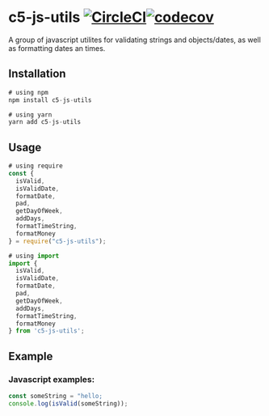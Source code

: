 # c5-js-utils [![CircleCI](https://circleci.com/gh/C5m7b4/c5-js-utils/tree/main.svg?style=svg)](https://circleci.com/gh/C5m7b4/c5-js-utils/tree/main)[![codecov](https://codecov.io/gh/C5m7b4/c5-js-utils/branch/main/graph/badge.svg?token=4AVCZSKF6W)](https://codecov.io/gh/C5m7b4/c5-js-utils)

A group of javascript utilites for validating strings and objects/dates, as well as formatting dates an times.

## Installation

```js
# using npm
npm install c5-js-utils

# using yarn
yarn add c5-js-utils
```

## Usage

```js
# using require
const {
  isValid,
  isValidDate,
  formatDate,
  pad,
  getDayOfWeek,
  addDays,
  formatTimeString,
  formatMoney
} = require("c5-js-utils");

# using import
import {
  isValid,
  isValidDate,
  formatDate,
  pad,
  getDayOfWeek,
  addDays,
  formatTimeString,
  formatMoney
} from 'c5-js-utils';
```

## Example

### Javascript examples:

```js
const someString = "hello;
console.log(isValid(someString));


```
